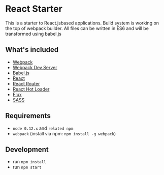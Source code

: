 # React Starter

This is a starter to React.jsbased applications. Build system is working on the top of webpack builder. All files can be written in ES6 and will be transformed using babel.js

## What's included
* [Webpack](https://webpack.github.io/)
* [Webpack Dev Server](https://webpack.github.io/docs/webpack-dev-server.html)
* [Babel.js](https://babeljs.io/)
* [React](https://facebook.github.io/react/)
* [React Router](https://github.com/rackt/react-router)
* [React Hot Loader](https://github.com/gaearon/react-hot-loader)
* [Flux](https://facebook.github.io/flux/)
* [SASS](http://sass-lang.com/)


## Requirements
* `node 0.12.x` and `related npm`
* `webpack` (install via npm: `npm install -g webpack`)

## Development
* run `npm install`
* run `npm start`
